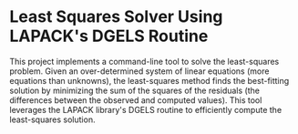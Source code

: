 # Least Squares Solver Using LAPACK's DGELS Routine

This project implements a command-line tool to solve the least-squares problem. Given an over-determined system of linear equations (more equations than unknowns), the least-squares method finds the best-fitting solution by minimizing the sum of the squares of the residuals (the differences between the observed and computed values). This tool leverages the LAPACK library's DGELS routine to efficiently compute the least-squares solution.
